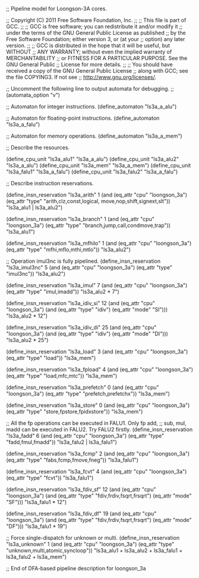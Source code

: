 ;; Pipeline model for Loongson-3A cores.

;; Copyright (C) 2011 Free Software Foundation, Inc.
;;
;; This file is part of GCC.
;;
;; GCC is free software; you can redistribute it and/or modify it
;; under the terms of the GNU General Public License as published
;; by the Free Software Foundation; either version 3, or (at your
;; option) any later version.
;;
;; GCC is distributed in the hope that it will be useful, but WITHOUT
;; ANY WARRANTY; without even the implied warranty of MERCHANTABILITY
;; or FITNESS FOR A PARTICULAR PURPOSE.  See the GNU General Public
;; License for more details.
;;
;; You should have received a copy of the GNU General Public License
;; along with GCC; see the file COPYING3.  If not see
;; <http://www.gnu.org/licenses/>.

;; Uncomment the following line to output automata for debugging.
;; (automata_option "v")

;; Automaton for integer instructions.
(define_automaton "ls3a_a_alu")

;; Automaton for floating-point instructions.
(define_automaton "ls3a_a_falu")

;; Automaton for memory operations.
(define_automaton "ls3a_a_mem")

;; Describe the resources.

(define_cpu_unit "ls3a_alu1" "ls3a_a_alu")
(define_cpu_unit "ls3a_alu2" "ls3a_a_alu")
(define_cpu_unit "ls3a_mem" "ls3a_a_mem")
(define_cpu_unit "ls3a_falu1" "ls3a_a_falu")
(define_cpu_unit "ls3a_falu2" "ls3a_a_falu")

;; Describe instruction reservations.

(define_insn_reservation "ls3a_arith" 1
  (and (eq_attr "cpu" "loongson_3a")
       (eq_attr "type" "arith,clz,const,logical,
                        move,nop,shift,signext,slt"))
  "ls3a_alu1 | ls3a_alu2")

(define_insn_reservation "ls3a_branch" 1
  (and (eq_attr "cpu" "loongson_3a")
       (eq_attr "type" "branch,jump,call,condmove,trap"))
  "ls3a_alu1")

(define_insn_reservation "ls3a_mfhilo" 1
  (and (eq_attr "cpu" "loongson_3a")
       (eq_attr "type" "mfhi,mflo,mthi,mtlo"))
  "ls3a_alu2")

;; Operation imul3nc is fully pipelined.
(define_insn_reservation "ls3a_imul3nc" 5
  (and (eq_attr "cpu" "loongson_3a")
       (eq_attr "type" "imul3nc"))
  "ls3a_alu2")
 
(define_insn_reservation "ls3a_imul" 7
  (and (eq_attr "cpu" "loongson_3a")
       (eq_attr "type" "imul,imadd"))
  "ls3a_alu2 * 7")
 
(define_insn_reservation "ls3a_idiv_si" 12
  (and (eq_attr "cpu" "loongson_3a")
       (and (eq_attr "type" "idiv")
            (eq_attr "mode" "SI")))
  "ls3a_alu2 * 12")

(define_insn_reservation "ls3a_idiv_di" 25
  (and (eq_attr "cpu" "loongson_3a")
       (and (eq_attr "type" "idiv")
            (eq_attr "mode" "DI")))
  "ls3a_alu2 * 25")

(define_insn_reservation "ls3a_load" 3
  (and (eq_attr "cpu" "loongson_3a")
       (eq_attr "type" "load"))
  "ls3a_mem")
 
(define_insn_reservation "ls3a_fpload" 4
  (and (eq_attr "cpu" "loongson_3a")
       (eq_attr "type" "load,mfc,mtc"))
  "ls3a_mem")

(define_insn_reservation "ls3a_prefetch" 0
  (and (eq_attr "cpu" "loongson_3a")
       (eq_attr "type" "prefetch,prefetchx"))
  "ls3a_mem")
 
(define_insn_reservation "ls3a_store" 0
  (and (eq_attr "cpu" "loongson_3a")
       (eq_attr "type" "store,fpstore,fpidxstore"))
  "ls3a_mem")

;; All the fp operations can be executed in FALU1.  Only fp add,
;; sub, mul, madd can be executed in FALU2.  Try FALU2 firstly.
(define_insn_reservation "ls3a_fadd" 6
  (and (eq_attr "cpu" "loongson_3a")
       (eq_attr "type" "fadd,fmul,fmadd"))
  "ls3a_falu2 | ls3a_falu1")

(define_insn_reservation "ls3a_fcmp" 2
  (and (eq_attr "cpu" "loongson_3a")
       (eq_attr "type" "fabs,fcmp,fmove,fneg"))
  "ls3a_falu1")

(define_insn_reservation "ls3a_fcvt" 4
  (and (eq_attr "cpu" "loongson_3a")
       (eq_attr "type" "fcvt"))
  "ls3a_falu1")

(define_insn_reservation "ls3a_fdiv_sf" 12
  (and (eq_attr "cpu" "loongson_3a")
       (and (eq_attr "type" "fdiv,frdiv,fsqrt,frsqrt")
            (eq_attr "mode" "SF")))
  "ls3a_falu1 * 12")
 
(define_insn_reservation "ls3a_fdiv_df" 19
  (and (eq_attr "cpu" "loongson_3a")
       (and (eq_attr "type" "fdiv,frdiv,fsqrt,frsqrt")
            (eq_attr "mode" "DF")))
  "ls3a_falu1 * 19")

;; Force single-dispatch for unknown or multi.
(define_insn_reservation "ls3a_unknown" 1
  (and (eq_attr "cpu" "loongson_3a")
       (eq_attr "type" "unknown,multi,atomic,syncloop"))
  "ls3a_alu1 + ls3a_alu2 + ls3a_falu1 + ls3a_falu2 + ls3a_mem")

;; End of DFA-based pipeline description for loongson_3a
